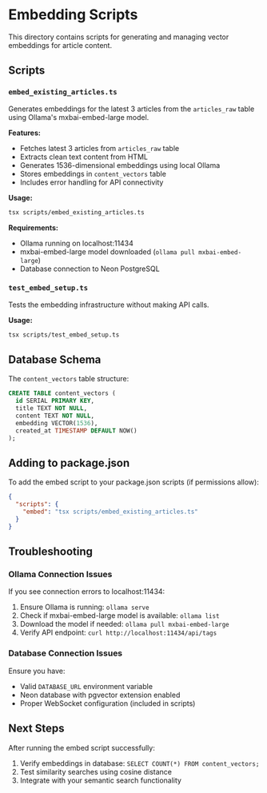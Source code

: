 # Embedding Scripts

This directory contains scripts for generating and managing vector embeddings for article content.

## Scripts

### `embed_existing_articles.ts`
Generates embeddings for the latest 3 articles from the `articles_raw` table using Ollama's mxbai-embed-large model.

**Features:**
- Fetches latest 3 articles from `articles_raw` table
- Extracts clean text content from HTML
- Generates 1536-dimensional embeddings using local Ollama
- Stores embeddings in `content_vectors` table
- Includes error handling for API connectivity

**Usage:**
```bash
tsx scripts/embed_existing_articles.ts
```

**Requirements:**
- Ollama running on localhost:11434
- mxbai-embed-large model downloaded (`ollama pull mxbai-embed-large`)
- Database connection to Neon PostgreSQL

### `test_embed_setup.ts`
Tests the embedding infrastructure without making API calls.

**Usage:**
```bash
tsx scripts/test_embed_setup.ts
```

## Database Schema

The `content_vectors` table structure:
```sql
CREATE TABLE content_vectors (
  id SERIAL PRIMARY KEY,
  title TEXT NOT NULL,
  content TEXT NOT NULL,
  embedding VECTOR(1536),
  created_at TIMESTAMP DEFAULT NOW()
);
```

## Adding to package.json

To add the embed script to your package.json scripts (if permissions allow):
```json
{
  "scripts": {
    "embed": "tsx scripts/embed_existing_articles.ts"
  }
}
```

## Troubleshooting

### Ollama Connection Issues
If you see connection errors to localhost:11434:
1. Ensure Ollama is running: `ollama serve`
2. Check if mxbai-embed-large model is available: `ollama list`
3. Download the model if needed: `ollama pull mxbai-embed-large`
4. Verify API endpoint: `curl http://localhost:11434/api/tags`

### Database Connection Issues
Ensure you have:
- Valid `DATABASE_URL` environment variable
- Neon database with pgvector extension enabled
- Proper WebSocket configuration (included in scripts)

## Next Steps

After running the embed script successfully:
1. Verify embeddings in database: `SELECT COUNT(*) FROM content_vectors;`
2. Test similarity searches using cosine distance
3. Integrate with your semantic search functionality